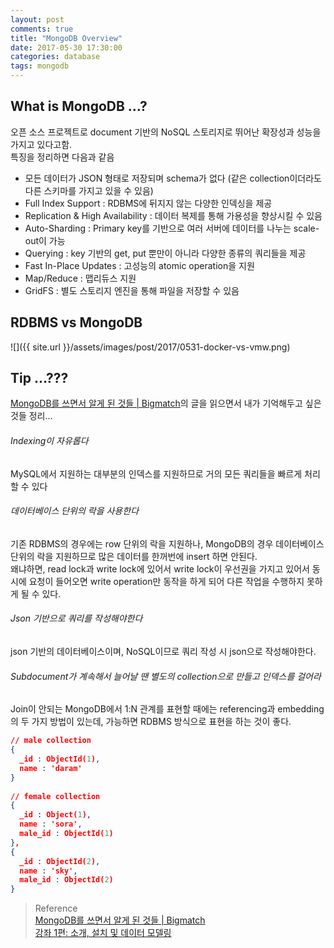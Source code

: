 ```yaml
---
layout: post
comments: true
title: "MongoDB Overview"
date: 2017-05-30 17:30:00
categories: database
tags: mongodb
---
```


## What is MongoDB …?
오픈 소스 프로젝트로 document 기반의 NoSQL 스토리지로 뛰어난 확장성과 성능을  가지고 있다고함.   
특징을 정리하면 다음과 같음
    
* 모든 데이터가 JSON 형태로 저장되며 schema가 없다
(같은 collection이더라도 다른 스키마를 가지고 있을 수 있음)
* Full Index Support : RDBMS에 뒤지지 않는 다양한 인덱싱을 제공
* Replication & High Availability : 데이터 복제를 통해 가용성을 향상시킬 수 있음
* Auto-Sharding : Primary key를 기반으로 여러 서버에 데이터를 나누는 scale-out이 가능
* Querying : key 기반의 get, put 뿐만이 아니라 다양한 종류의 쿼리들을 제공
* Fast In-Place Updates : 고성능의 atomic operation을 지원
* Map/Reduce : 맵리듀스 지원
* GridFS : 별도 스토리지 엔진을 통해 파일을 저장할 수 있음
    
## RDBMS vs MongoDB
![]({{ site.url }}/assets/images/post/2017/0531-docker-vs-vmw.png)

## Tip …???
 [MongoDB를 쓰면서 알게 된 것들 | Bigmatch](http://bigmatch.i-um.net/2013/12/mongodb%EB%A5%BC-%EC%93%B0%EB%A9%B4%EC%84%9C-%EC%95%8C%EA%B2%8C-%EB%90%9C-%EA%B2%83%EB%93%A4/)의 글을 읽으면서 내가 기억해두고 싶은 것들 정리…   

###### Indexing이 자유롭다
MySQL에서 지원하는 대부분의 인덱스를 지원하므로 거의 모든 쿼리들을 빠르게 처리할 수 있다

###### 데이터베이스 단위의 락을 사용한다
기존 RDBMS의 경우에는 row 단위의 락을 지원하나, MongoDB의 경우 데이터베이스 단위의 락을 지원하므로 많은 데이터를 한꺼번에 insert 하면 안된다.   
왜냐하면, read lock과 write lock에 있어서 write lock이 우선권을 가지고 있어서 동시에 요청이 들어오면 write operation만 동작을 하게 되어 다른 작업을 수행하지 못하게 될 수 있다.

###### Json 기반으로 쿼리를 작성해야한다
json 기반의 데이터베이스이며, NoSQL이므로 쿼리 작성 시 json으로 작성해야한다.

###### Subdocument가 계속해서 늘어날 땐 별도의 collection으로 만들고 인덱스를 걸어라
Join이 안되는 MongoDB에서 1:N 관계를 표현할 때에는 referencing과 embedding의 두 가지 방법이 있는데, 가능하면 RDBMS 방식으로 표현을 하는 것이 좋다.
```json
// male collection
{
  _id : ObjectId(1),
  name : 'daram'
}
 
// female collection
{
  _id : Object(1),
  name : 'sora',
  male_id : ObjectId(1)
},
{ 
  _id : ObjectId(2),
  name : 'sky',
  male_id : ObjectId(2)
}
```   



> Reference     
> [MongoDB를 쓰면서 알게 된 것들 | Bigmatch](http://bigmatch.i-um.net/2013/12/mongodb%EB%A5%BC-%EC%93%B0%EB%A9%B4%EC%84%9C-%EC%95%8C%EA%B2%8C-%EB%90%9C-%EA%B2%83%EB%93%A4/)  
> [강좌 1편: 소개, 설치 및 데이터 모델링](https://velopert.com/436)  
